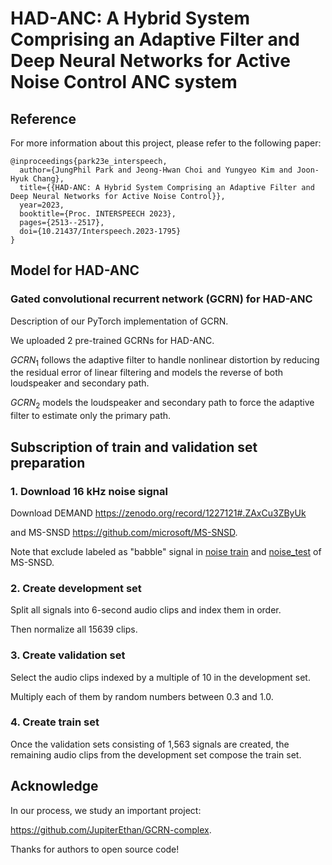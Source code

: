 # HAD-ANC: A Hybrid System Comprising an Adaptive Filter and Deep Neural Networks for Active Noise Control ANC system  

## Reference

For more information about this project, please refer to the following paper:

    @inproceedings{park23e_interspeech,
      author={JungPhil Park and Jeong-Hwan Choi and Yungyeo Kim and Joon-Hyuk Chang},
      title={{HAD-ANC: A Hybrid System Comprising an Adaptive Filter and Deep Neural Networks for Active Noise Control}},
      year=2023,
      booktitle={Proc. INTERSPEECH 2023},
      pages={2513--2517},
      doi={10.21437/Interspeech.2023-1795}
    }

## Model for HAD-ANC
### Gated convolutional recurrent network (GCRN) for HAD-ANC
Description of our PyTorch implementation of GCRN.
  
We uploaded 2 pre-trained GCRNs for HAD-ANC.
  
$GCRN_{1}$ follows the adaptive filter to handle nonlinear distortion by reducing the residual error of linear filtering and models the reverse of both loudspeaker and secondary path.
  
$GCRN_{2}$ models the loudspeaker and secondary path to force the adaptive filter to estimate only the primary path.

## Subscription of train and validation set preparation  
### 1. Download 16 kHz noise signal
Download DEMAND https://zenodo.org/record/1227121#.ZAxCu3ZByUk
  
and MS-SNSD https://github.com/microsoft/MS-SNSD.
  
Note that exclude labeled as "babble" signal in [noise train](https://github.com/microsoft/MS-SNSD/tree/master/noise_train) and [noise_test](https://github.com/microsoft/MS-SNSD/tree/master/noise_test) of MS-SNSD.

### 2. Create development set
Split all signals into 6-second audio clips and index them in order.
  
Then normalize all 15639 clips.

### 3. Create validation set
Select the audio clips indexed by a multiple of 10 in the development set.
  
Multiply each of them by random numbers between 0.3 and 1.0.

### 4. Create train set
Once the validation sets consisting of 1,563 signals are created, the remaining audio clips from the development set compose the train set.

## Acknowledge
In our process, we study an important project:
  
https://github.com/JupiterEthan/GCRN-complex.
  
Thanks for authors to open source code!
